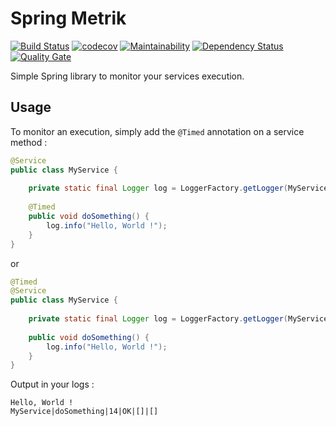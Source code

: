 # Spring Metrik
[![Build Status](https://travis-ci.org/tibus29/spring-metrik.svg?branch=master)](https://travis-ci.org/tibus29/spring-metrik)
[![codecov](https://codecov.io/gh/tibus29/spring-metrik/branch/master/graph/badge.svg)](https://codecov.io/gh/tibus29/spring-metrik)
[![Maintainability](https://api.codeclimate.com/v1/badges/b734eaa102d962ee179c/maintainability)](https://codeclimate.com/github/tibus29/spring-metrik/maintainability)
[![Dependency Status](https://www.versioneye.com/user/projects/5a91a8d20fb24f05aebb6f8d/badge.svg?style=flat-square)](https://www.versioneye.com/user/projects/5a91a8d20fb24f05aebb6f8d)
[![Quality Gate](https://sonarcloud.io/api/badges/gate?key=io.github.tibus29:spring-metrik)](https://sonarcloud.io/dashboard/index/io.github.tibus29:spring-metrik)

Simple Spring library to monitor your services execution. 

## Usage

To monitor an execution, simply add the `@Timed` annotation on a service method : 

```java
@Service
public class MyService {
    
    private static final Logger log = LoggerFactory.getLogger(MyService.class);
    
    @Timed
    public void doSomething() {
        log.info("Hello, World !");
    }
}
```
or
```java
@Timed
@Service
public class MyService {
    
    private static final Logger log = LoggerFactory.getLogger(MyService.class);
    
    public void doSomething() {
        log.info("Hello, World !");
    }
}
```
Output in your logs : 
```text
Hello, World !
MyService|doSomething|14|OK|[]|[]
```